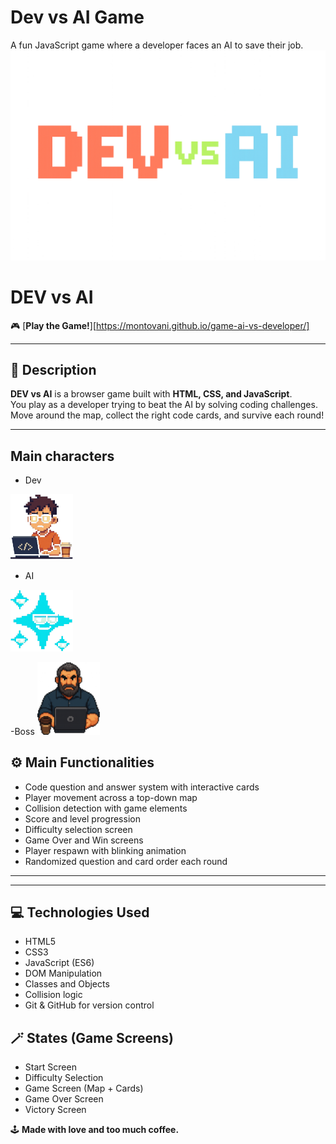 # Dev vs AI Game
A fun JavaScript game where a developer faces an AI to save their job.
![dev-vs-ai](./img/dev-vs-ai-main-page-horizontal.png)

# DEV vs AI  
🎮 [**Play the Game!**][https://montovani.github.io/game-ai-vs-developer/]

---

## 🧩 Description  
**DEV vs AI** is a browser game built with **HTML, CSS, and JavaScript**.  
You play as a developer trying to beat the AI by solving coding challenges.  
Move around the map, collect the right code cards, and survive each round!

---
## Main characters
- Dev

<img src="./img/developer-character.png" alt="Dev" width="100">

- AI

<img src="./img/ai-character.png" alt="Dev" width="100">

-Boss
<img src="./img/boss-img.png" alt="Dev" width="100">

## ⚙️ Main Functionalities  
- Code question and answer system with interactive cards  
- Player movement across a top-down map  
- Collision detection with game elements  
- Score and level progression  
- Difficulty selection screen  
- Game Over and Win screens  
- Player respawn with blinking animation  
- Randomized question and card order each round  

---
---

## 💻 Technologies Used  
- HTML5  
- CSS3  
- JavaScript (ES6)  
- DOM Manipulation  
- Classes and Objects   
- Collision logic  
- Git & GitHub for version control  


## 🪄 States (Game Screens)  
- Start Screen  
- Difficulty Selection  
- Game Screen (Map + Cards)  
- Game Over Screen  
- Victory Screen  


🕹️ **Made with love and too much coffee.**
